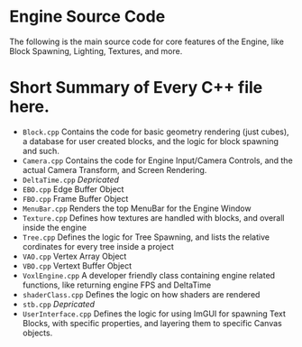 # Engine Source Code

The following is the main source code for core features of the Engine, like Block Spawning, Lighting, Textures, and more.

# Short Summary of Every C++ file here.

- `Block.cpp` Contains the code for basic geometry rendering (just cubes), a database for user created blocks, and the logic for block spawning and such.
- `Camera.cpp` Contains the code for Engine Input/Camera Controls, and the actual Camera Transform, and Screen Rendering.
- `DeltaTime.cpp` *Depricated*
- `EBO.cpp` Edge Buffer Object
- `FBO.cpp` Frame Buffer Object
- `MenuBar.cpp` Renders the top MenuBar for the Engine Window
- `Texture.cpp` Defines how textures are handled with blocks, and overall inside the engine
- `Tree.cpp` Defines the logic for Tree Spawning, and lists the relative cordinates for every tree inside a project
- `VAO.cpp` Vertex Array Object
- `VBO.cpp` Vertext Buffer Object
- `VoxlEngine.cpp` A developer friendly class containing engine related functions, like returning engine FPS and DeltaTime
- `shaderClass.cpp` Defines the logic on how shaders are rendered
- `stb.cpp` *Depricated*
- `UserInterface.cpp` Defines the logic for using ImGUI for spawning Text Blocks, with specific properties, and layering them to specific Canvas objects. 
